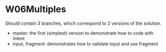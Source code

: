 # W06Multiples

Should contain 3 branches, which correspond to 2 versions of the solution.
- master: the first (simplest) version to demonstrate how to code with Intent
- input, fragment: demonstrates how to validate input and use fragment

